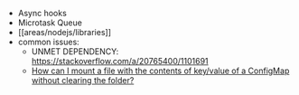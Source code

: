 - Async hooks
- Microtask Queue
- [[areas/nodejs/libraries]]
- common issues:
	- UNMET DEPENDENCY: https://stackoverflow.com/a/20765400/1101691
	- [How can I mount a file with the contents of key/value of a ConfigMap without clearing the folder?](https://stackoverflow.com/questions/63412817/how-can-i-mount-a-file-with-the-contents-of-key-value-of-a-configmap-without-cle)